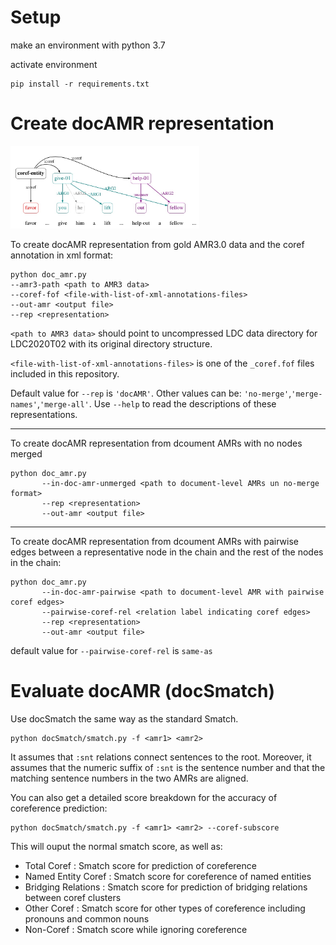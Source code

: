 # Setup

make an environment with python 3.7

activate environment
```
pip install -r requirements.txt
```

# Create docAMR representation

<img src="docAMR.jpg" width=60% height=60%>

To create docAMR representation from gold AMR3.0 data and the coref annotation in xml format:
```
python doc_amr.py 
--amr3-path <path to AMR3 data> 
--coref-fof <file-with-list-of-xml-annotations-files> 
--out-amr <output file> 
--rep <representation>
```
```<path to AMR3 data>``` should point to uncompressed LDC data directory for LDC2020T02 with its original directory structure.

```<file-with-list-of-xml-annotations-files>``` is one of the ```_coref.fof``` files included in this repository.

Default value for ```--rep``` is ```'docAMR'```. Other values can be: ```'no-merge'```,```'merge-names'```,```'merge-all'```. Use ```--help``` to read the descriptions of these representations.

-------

To create docAMR representation from dcoument AMRs with no nodes merged
```
python doc_amr.py
       --in-doc-amr-unmerged <path to document-level AMRs un no-merge format>
       --rep <representation>
       --out-amr <output file>
```

-------

To create docAMR representation from dcoument AMRs with pairwise edges between a representative node in the chain and the rest of the nodes in the chain:
```
python doc_amr.py
       --in-doc-amr-pairwise <path to document-level AMR with pairwise coref edges>
       --pairwise-coref-rel <relation label indicating coref edges>
       --rep <representation>
       --out-amr <output file>
```

default value for ```--pairwise-coref-rel``` is ```same-as```

# Evaluate docAMR (docSmatch) 

Use docSmatch the same way as the standard Smatch. 

```
python docSmatch/smatch.py -f <amr1> <amr2>
```

It assumes that ```:snt``` relations connect sentences to the root. Moreover, it assumes that the numeric suffix of ```:snt``` is the sentence number and that the matching sentence numbers in the two AMRs are aligned.

You can also get a detailed score breakdown for the accuracy of coreference prediction:
```
python docSmatch/smatch.py -f <amr1> <amr2> --coref-subscore
```
This will ouput the normal smatch score, as well as:
- Total Coref : Smatch score for prediction of coreference
- Named Entity Coref : Smatch score for coreference of named entities
- Bridging Relations : Smatch score for prediction of bridging relations between coref clusters
- Other Coref : Smatch score for other types of coreference including pronouns and common nouns
- Non-Coref : Smatch score while ignoring coreference

